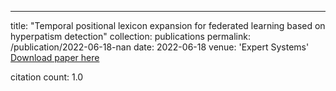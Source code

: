 ---
title: "Temporal positional lexicon expansion for federated learning based on hyperpatism detection"
collection: publications
permalink: /publication/2022-06-18-nan
date: 2022-06-18
venue: 'Expert Systems'
[Download paper here](https://scholar.google.com/citations?view_op=view_citation&hl=en&user=CCckbEUAAAAJ&cstart=20&pagesize=80&citation_for_view=CCckbEUAAAAJ:5MTHONV0fEkC)

citation count: 1.0